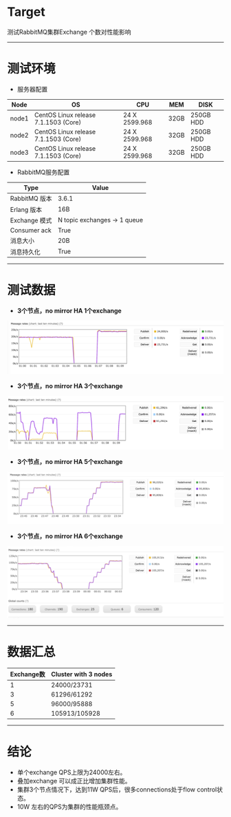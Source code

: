 # Target
测试RabbitMQ集群Exchange 个数对性能影响

------

# 测试环境
- 服务器配置

| Node | OS | CPU | MEM | DISK |
|------|----|-----|-----|------|
|node1|CentOS Linux release 7.1.1503 (Core)|24 X 2599.968|32GB|250GB HDD|
|node2|CentOS Linux release 7.1.1503 (Core)|24 X 2599.968|32GB|250GB HDD|
|node3|CentOS Linux release 7.1.1503 (Core)|24 X 2599.968|32GB|250GB HDD|

- RabbitMQ服务配置

| Type | Value| 
|------|------|
| RabbitMQ 版本| 3.6.1 |
| Erlang 版本| 16B |
| Exchange 模式| N topic exchanges -> 1 queue|
| Consumer ack | True|
| 消息大小| 20B |
| 消息持久化| True |

--------

# 测试数据

- **3个节点，no mirror HA 1个exchange**

![3node_exch1](https://github.com/barryz/rabbitmq-bench/blob/master/imgcaches/ex_perf_exch1.png "3node_exch1")


- **3个节点，no mirror HA 3个exchange**

![3node_exch3](https://github.com/barryz/rabbitmq-bench/blob/master/imgcaches/ex_perf_exch3.png "3node_exch3")


- **3个节点，no mirror HA 5个exchange**

![3node_exch5](https://github.com/barryz/rabbitmq-bench/blob/master/imgcaches/ex_perf_exch5.png "3node_exch5")


- **3个节点，no mirror HA 6个exchange**

![3node_exch6](https://github.com/barryz/rabbitmq-bench/blob/master/imgcaches/ex_perf_exch6.png "3node_exch6")

----------

# 数据汇总

|Exchange数|Cluster with 3 nodes|
|------|------------|
|1| 24000/23731|
|3| 61296/61292|
|5| 96000/95888|
|6| 105913/105928|

---------------

# 结论
  - 单个exchange QPS上限为24000左右。
  - 叠加exchange 可以成正比增加集群性能。
  - 集群3个节点情况下，达到11W QPS后，很多connections处于flow control状态。
  - 10W 左右的QPS为集群的性能瓶颈点。

